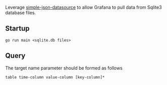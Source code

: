 Leverage [simple-json-datasource](https://github.com/grafana/simple-json-datasource) to allow Grafana to pull data from Sqlite3 database files.

## Startup
```
go run main <sqlite.db files>
```

## Query
The target name parameter should be formed as follows
```
table time-column value-column [key-column]*
```

